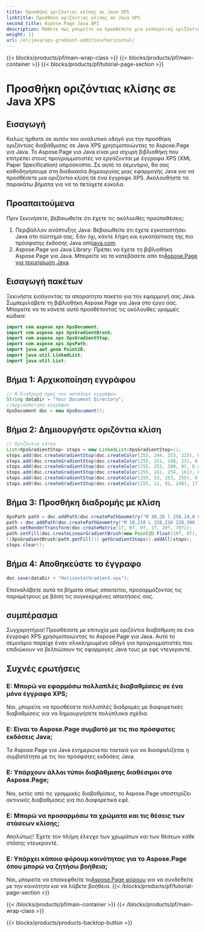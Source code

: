 ```yaml
---
title: Προσθήκη οριζόντιας κλίσης σε Java XPS
linktitle: Προσθήκη οριζόντιας κλίσης σε Java XPS
second_title: Aspose.Page Java API
description: Μάθετε πώς μπορείτε να προσθέσετε μια εκπληκτική οριζόντια κλίση σε έγγραφα XPS σε Java χρησιμοποιώντας το Aspose.Page. Ακολουθήστε τον βήμα προς βήμα οδηγό μας για απρόσκοπτη ενσωμάτωση.
weight: 11
url: /el/java/xps-gradient-addition/horizontal/
---
```


{{< blocks/products/pf/main-wrap-class >}}
{{< blocks/products/pf/main-container >}}
{{< blocks/products/pf/tutorial-page-section >}}

# Προσθήκη οριζόντιας κλίσης σε Java XPS

## Εισαγωγή
Καλώς ήρθατε σε αυτόν τον αναλυτικό οδηγό για την προσθήκη οριζόντιας διαβάθμισης σε Java XPS χρησιμοποιώντας το Aspose.Page για Java. Το Aspose.Page για Java είναι μια ισχυρή βιβλιοθήκη που επιτρέπει στους προγραμματιστές να εργάζονται με έγγραφα XPS (XML Paper Specification) απρόσκοπτα.
Σε αυτό το σεμινάριο, θα σας καθοδηγήσουμε στη διαδικασία δημιουργίας μιας εφαρμογής Java για να προσθέσετε μια οριζόντια κλίση σε ένα έγγραφο XPS. Ακολουθήστε τα παρακάτω βήματα για να το πετύχετε εύκολα.
## Προαπαιτούμενα
Πριν ξεκινήσετε, βεβαιωθείτε ότι έχετε τις ακόλουθες προϋποθέσεις:
1. Περιβάλλον ανάπτυξης Java: Βεβαιωθείτε ότι έχετε εγκαταστήσει Java στο σύστημά σας. Εάν όχι, κάντε λήψη και εγκατάσταση της πιο πρόσφατης έκδοσης Java από[java.com](https://www.java.com).
2.  Aspose.Page για Java Library: Πρέπει να έχετε τη βιβλιοθήκη Aspose.Page για Java. Μπορείτε να το κατεβάσετε από το[Aspose.Page για τεκμηρίωση Java](https://reference.aspose.com/page/java/).
## Εισαγωγή πακέτων
Ξεκινήστε εισάγοντας τα απαραίτητα πακέτα για την εφαρμογή σας Java. Συμπεριλάβετε τη βιβλιοθήκη Aspose.Page για Java στο έργο σας. Μπορείτε να το κάνετε αυτό προσθέτοντας τις ακόλουθες γραμμές κώδικα:
```java
import com.aspose.xps.XpsDocument;
import com.aspose.xps.XpsGradientBrush;
import com.aspose.xps.XpsGradientStop;
import com.aspose.xps.XpsPath;
import java.awt.geom.Point2D;
import java.util.LinkedList;
import java.util.List;
```
## Βήμα 1: Αρχικοποίηση εγγράφου
```java
// Η διαδρομή προς τον κατάλογο εγγράφων.
String dataDir = "Your Document Directory";
//Αρχικοποίηση εγγράφου
XpsDocument doc = new XpsDocument();
```
## Βήμα 2: Δημιουργήστε οριζόντια κλίση
```java
// Οριζόντια κλίση
List<XpsGradientStop> stops = new LinkedList<XpsGradientStop>();
stops.add(doc.createGradientStop(doc.createColor(255, 244, 253, 225), 0.0673828f));
stops.add(doc.createGradientStop(doc.createColor(255, 251, 240, 23), 0.314453f));
stops.add(doc.createGradientStop(doc.createColor(255, 252, 209, 0), 0.482422f));
stops.add(doc.createGradientStop(doc.createColor(255, 241, 254, 161), 0.634766f));
stops.add(doc.createGradientStop(doc.createColor(255, 53, 253, 255), 0.915039f));
stops.add(doc.createGradientStop(doc.createColor(255, 12, 91, 248), 1f));
```
## Βήμα 3: Προσθήκη διαδρομής με κλίση
```java
XpsPath path = doc.addPath(doc.createPathGeometry("M 30,20 l 258.24,0 0,56.64 -258.24,0 Z"));
path = doc.addPath(doc.createPathGeometry("M 10,210 L 228,210 228,300 10,300"));
path.setRenderTransform(doc.createMatrix(1f, 0f, 0f, 1f, 20f, 70f));
path.setFill(doc.createLinearGradientBrush(new Point2D.Float(10f, 0f), new Point2D.Float(228f, 0f)));
((XpsGradientBrush)path.getFill()).getGradientStops().addAll(stops);
stops.clear();
```
## Βήμα 4: Αποθηκεύστε το έγγραφο
```java
doc.save(dataDir + "HorizontalGradient.xps");
```
Επαναλάβετε αυτά τα βήματα όπως απαιτείται, προσαρμόζοντας τις παραμέτρους με βάση τις συγκεκριμένες απαιτήσεις σας.
## συμπέρασμα
Συγχαρητήρια! Προσθέσατε με επιτυχία μια οριζόντια διαβάθμιση σε ένα έγγραφο XPS χρησιμοποιώντας το Aspose.Page για Java. Αυτό το σεμινάριο παρείχε έναν ολοκληρωμένο οδηγό για προγραμματιστές που επιδιώκουν να βελτιώσουν τις εφαρμογές Java τους με εφέ ντεγκραντέ.
## Συχνές ερωτήσεις
### Ε: Μπορώ να εφαρμόσω πολλαπλές διαβαθμίσεις σε ένα μόνο έγγραφο XPS;
Ναι, μπορείτε να προσθέσετε πολλαπλές διαδρομές με διαφορετικές διαβαθμίσεις για να δημιουργήσετε πολύπλοκα σχέδια.
### Ε: Είναι το Aspose.Page συμβατό με τις πιο πρόσφατες εκδόσεις Java;
Το Aspose.Page για Java ενημερώνεται τακτικά για να διασφαλίζεται η συμβατότητα με τις πιο πρόσφατες εκδόσεις Java.
### Ε: Υπάρχουν άλλοι τύποι διαβάθμισης διαθέσιμοι στο Aspose.Page;
Ναι, εκτός από τις γραμμικές διαβαθμίσεις, το Aspose.Page υποστηρίζει ακτινικές διαβαθμίσεις για πιο διαφορετικά εφέ.
### Ε: Μπορώ να προσαρμόσω τα χρώματα και τις θέσεις των στάσεων κλίσης;
Απολύτως! Έχετε τον πλήρη έλεγχο των χρωμάτων και των θέσεων κάθε στάσης ντεγκραντέ.
### Ε: Υπάρχει κάποιο φόρουμ κοινότητας για το Aspose.Page όπου μπορώ να ζητήσω βοήθεια;
 Ναι, μπορείτε να επισκεφθείτε το[Aspose.Page φόρουμ](https://forum.aspose.com/c/page/39) για να συνδεθείτε με την κοινότητα και να λάβετε βοήθεια.
{{< /blocks/products/pf/tutorial-page-section >}}

{{< /blocks/products/pf/main-container >}}
{{< /blocks/products/pf/main-wrap-class >}}

{{< blocks/products/products-backtop-button >}}
